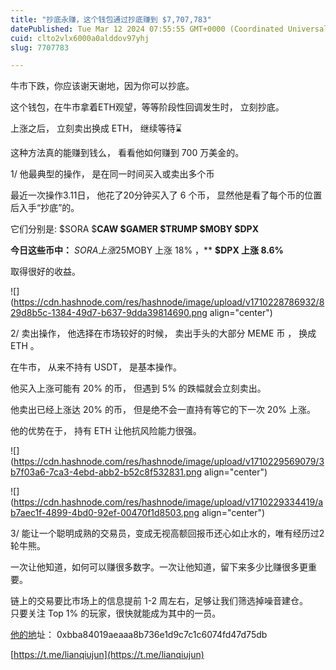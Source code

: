 ```yaml
---
title: "抄底永赚，这个钱包通过抄底赚到 $7,707,783"
datePublished: Tue Mar 12 2024 07:55:55 GMT+0000 (Coordinated Universal Time)
cuid: clto2vlx6000a0alddov97yhj
slug: 7707783

---
```


牛市下跌，你应该谢天谢地，因为你可以抄底。  
  
这个钱包，在牛市拿着ETH观望，等等阶段性回调发生时， 立刻抄底。  
  
上涨之后， 立刻卖出换成 ETH， 继续等待⌛️  
  
这种方法真的能赚到钱么， 看看他如何赚到 700 万美金的。  
  
1/ 他最典型的操作， 是在同一时间买入或卖出多个币  
  
最近一次操作3.11日， 他花了20分钟买入了 6 个币， 显然他是看了每个币的位置后入手“抄底”的。  
  
它们分别是: $SORA $**CAW $GAMER $TRUMP $MOBY $DPX**  
  
**今日这些币中：** $SORA 上涨 25% ，**$MOBY 上涨 18% ，** **$DPX 上涨 8.6%**  
  
取得很好的收益。

![](https://cdn.hashnode.com/res/hashnode/image/upload/v1710228786932/829d8b5c-1384-49d7-b637-9dda39814690.png align="center")

  
  
2/ 卖出操作， 他选择在市场较好的时候， 卖出手头的大部分 MEME 币 ， 换成 ETH 。  
  
在牛市， 从来不持有 USDT， 是基本操作。  
  
他买入上涨可能有 20% 的币， 但遇到 5% 的跌幅就会立刻卖出。  
  
他卖出已经上涨达 20% 的币， 但是绝不会一直持有等它的下一次 20% 上涨。  
  
他的优势在于， 持有 ETH 让他抗风险能力很强。

![](https://cdn.hashnode.com/res/hashnode/image/upload/v1710229569079/3b7f03a6-7ca3-4ebd-abb2-b52c8f532831.png align="center")

  

![](https://cdn.hashnode.com/res/hashnode/image/upload/v1710229334419/ab7aec1f-4899-4bd0-92ef-00470f1d8503.png align="center")

  
3/ 能让一个聪明成熟的交易员，变成无视高额回报币还心如止水的，唯有经历过2轮牛熊。  
  
一次让他知道，如何可以赚很多数字。一次让他知道，留下来多少比赚很多更重要。  
  
链上的交易要比市场上的信息提前 1-2 周左右，足够让我们筛选掉噪音建仓。  
只要关注 Top 1% 的玩家，很快就能成为其中的一员。  
  
[他的地](https://twitter.com/hashtag/%E6%B0%B8%E8%B5%9A%E5%A4%A7%E5%B8%88?src=hashtag_click)址： 0xbba84019aeaaa8b736e1d9c7c1c6074fd47d75db  
  
[https://t.me/lianqiujun](https://t.me/lianqiujun)